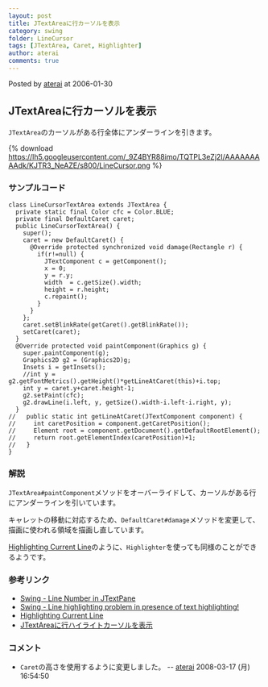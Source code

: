 ```yaml
---
layout: post
title: JTextAreaに行カーソルを表示
category: swing
folder: LineCursor
tags: [JTextArea, Caret, Highlighter]
author: aterai
comments: true
---
```


Posted by [aterai](http://terai.xrea.jp/aterai.html) at 2006-01-30

## JTextAreaに行カーソルを表示
`JTextArea`のカーソルがある行全体にアンダーラインを引きます。


{% download https://lh5.googleusercontent.com/_9Z4BYR88imo/TQTPL3eZj2I/AAAAAAAAAdk/KJTR3_NeAZE/s800/LineCursor.png %}

### サンプルコード
<pre class="prettyprint"><code>class LineCursorTextArea extends JTextArea {
  private static final Color cfc = Color.BLUE;
  private final DefaultCaret caret;
  public LineCursorTextArea() {
    super();
    caret = new DefaultCaret() {
      @Override protected synchronized void damage(Rectangle r) {
        if(r!=null) {
          JTextComponent c = getComponent();
          x = 0;
          y = r.y;
          width  = c.getSize().width;
          height = r.height;
          c.repaint();
        }
      }
    };
    caret.setBlinkRate(getCaret().getBlinkRate());
    setCaret(caret);
  }
  @Override protected void paintComponent(Graphics g) {
    super.paintComponent(g);
    Graphics2D g2 = (Graphics2D)g;
    Insets i = getInsets();
    //int y = g2.getFontMetrics().getHeight()*getLineAtCaret(this)+i.top;
    int y = caret.y+caret.height-1;
    g2.setPaint(cfc);
    g2.drawLine(i.left, y, getSize().width-i.left-i.right, y);
  }
//   public static int getLineAtCaret(JTextComponent component) {
//     int caretPosition = component.getCaretPosition();
//     Element root = component.getDocument().getDefaultRootElement();
//     return root.getElementIndex(caretPosition)+1;
//   }
}
</code></pre>

### 解説
`JTextArea#paintComponent`メソッドをオーバーライドして、カーソルがある行にアンダーラインを引いています。

キャレットの移動に対応するため、`DefaultCaret#damage`メソッドを変更して、描画に使われる領域を描画し直しています。

[Highlighting Current Line](http://www.jroller.com/page/santhosh/20050601?catname=%2FSwing)のように、`Highlighter`を使っても同様のことができるようです。

### 参考リンク
- [Swing - Line Number in JTextPane](https://forums.oracle.com/thread/1393939)
- [Swing - Line highlighting problem in presence of text highlighting!](https://forums.oracle.com/thread/1377129)
- [Highlighting Current Line](http://www.jroller.com/page/santhosh/20050601?catname=%2FSwing)
- [JTextAreaに行ハイライトカーソルを表示](http://terai.xrea.jp/Swing/LineHighlighter.html)

<!-- dummy comment line for breaking list -->

### コメント
- `Caret`の高さを使用するように変更しました。 -- [aterai](http://terai.xrea.jp/aterai.html) 2008-03-17 (月) 16:54:50

<!-- dummy comment line for breaking list -->

